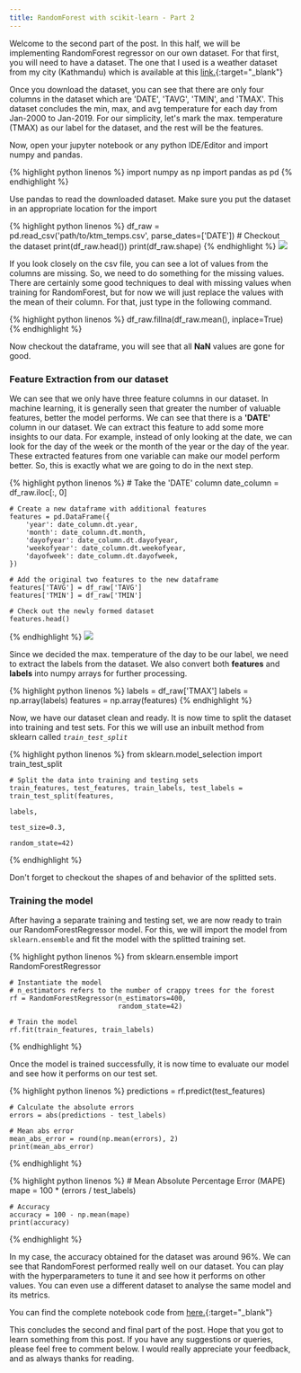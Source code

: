 ```yaml
---
title: RandomForest with scikit-learn - Part 2
---
```


Welcome to the second part of the post. In this half, we will be implementing RandomForest regressor
on our own dataset. For that first, you will need to have a dataset. The one that I used is a weather
dataset from my city (Kathmandu) which is available at this [link.](https://drive.google.com/open?id=1UIZ_7VHtNhERrJkPe8DxoxuV3MmN7drT){:target="_blank"}

Once you download the dataset, you can see that there are only four columns in the dataset which are
'DATE', 'TAVG', 'TMIN', and 'TMAX'. This dataset concludes the min, max, and avg temperature for each
day from Jan-2000 to Jan-2019. For our simplicity, let's mark the max. temperature (TMAX) as our label
for the dataset, and the rest will be the features.

Now, open your jupyter notebook or any python IDE/Editor and import numpy and pandas.

{% highlight python linenos %}
    import numpy as np
    import pandas as pd
{% endhighlight %}

Use pandas to read the downloaded dataset. Make sure you put the dataset in an appropriate location
for the import

{% highlight python linenos %}
    df_raw = pd.read_csv('path/to/ktm_temps.csv',
                          parse_dates=['DATE'])
    # Checkout the dataset
    print(df_raw.head())
    print(df_raw.shape)
{% endhighlight %}
![](https://i.ibb.co/MgmZrB5/Screenshot-from-2019-03-16-21-03-57.png)

If you look closely on the csv file, you can see a lot of values from the columns are missing.
So, we need to do something for the missing values. There are certainly some good techniques to deal
with missing values when training for RandomForest, but for now we will just replace the values with
the mean of their column. For that, just type in the following command.

{% highlight python linenos %}
    df_raw.fillna(df_raw.mean(), inplace=True)
{% endhighlight %}

Now checkout the dataframe, you will see that all **NaN** values are gone for good.


### Feature Extraction from our dataset

We can see that we only have three feature columns in our dataset. In machine learning, it is generally seen that greater the
number of valuable features, better the model performs. We can see that there is a **'DATE'** column in our dataset.
We can extract this feature to add some more insights to our data. For example, instead of only
looking at the date, we can look for the day of the week or the month of the year or the day of the year. These
extracted features from one variable can make our model perform better. So, this is exactly what we
are going to do in the next step.

{% highlight python linenos %}
    # Take the 'DATE' column
    date_column = df_raw.iloc[:, 0]
    
    # Create a new dataframe with additional features
    features = pd.DataFrame({
        'year': date_column.dt.year,
        'month': date_column.dt.month,
        'dayofyear': date_column.dt.dayofyear,
        'weekofyear': date_column.dt.weekofyear,
        'dayofweek': date_column.dt.dayofweek,
    })
    
    # Add the original two features to the new dataframe
    features['TAVG'] = df_raw['TAVG']
    features['TMIN'] = df_raw['TMIN']
    
    # Check out the newly formed dataset
    features.head()
{% endhighlight %}
![](https://i.ibb.co/j5R7tNS/Screenshot-from-2019-03-16-21-16-49.png)

Since we decided the max. temperature of the day to be our label, we need to extract the labels from
the dataset. We also convert both **features** and **labels** into numpy arrays for further processing.

{% highlight python linenos %}
    labels = df_raw['TMAX']
    labels = np.array(labels)
    features = np.array(features)
{% endhighlight %}

Now, we have our dataset clean and ready. It is now time to split the dataset into training and
test sets. For this we will use an inbuilt method from sklearn called *`train_test_split`*

{% highlight python linenos %}
    from sklearn.model_selection import train_test_split

    # Split the data into training and testing sets
    train_features, test_features, train_labels, test_labels = train_test_split(features,
                                                                                labels,
                                                                                test_size=0.3,
                                                                                random_state=42)
{% endhighlight %}

Don't forget to checkout the shapes of and behavior of the splitted sets.

### Training the model

After having a separate training and testing set, we are now ready to train our RandomForestRegressor
model. For this, we will import the model from `sklearn.ensemble` and fit the model with the splitted
training set.


{% highlight python linenos %}
    from sklearn.ensemble import RandomForestRegressor
    
    # Instantiate the model
    # n_estimators refers to the number of crappy trees for the forest
    rf = RandomForestRegressor(n_estimators=400,
                               random_state=42)
    
    # Train the model
    rf.fit(train_features, train_labels)
{% endhighlight %}

Once the model is trained successfully, it is now time to evaluate our model and see how it performs
on our test set.

{% highlight python linenos %}
    predictions = rf.predict(test_features)
    
    # Calculate the absolute errors
    errors = abs(predictions - test_labels)
    
    # Mean abs error
    mean_abs_error = round(np.mean(errors), 2)
    print(mean_abs_error)
{% endhighlight %}


{% highlight python linenos %}
    # Mean Absolute Percentage Error (MAPE)
    mape = 100 * (errors / test_labels)
    
    # Accuracy
    accuracy = 100 - np.mean(mape)
    print(accuracy)
{% endhighlight %}


In my case, the accuracy obtained for the dataset was around 96%. We can see that RandomForest performed
really well on our dataset. You can play with the hyperparameters to tune it and see how it performs
on other values. You can even use a different dataset to analyse the same model and its metrics.

You can find the complete notebook code from [here.](https://jvn.io/asheeshcric/0ca2a7d099f846e1a407b8b9310b96c4){:target="_blank"}

This concludes the second and final part of the post. Hope that you got to learn something from this
post. If you have any suggestions or queries, please feel free to comment below. I would really 
appreciate your feedback, and as always thanks for reading.
